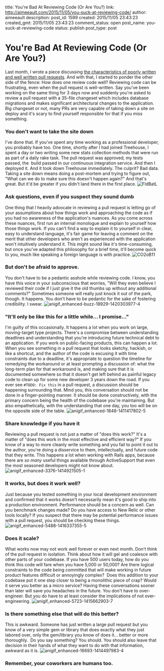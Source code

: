 title: You're Bad At Reviewing Code (Or Are You?)
link: http://aimeeault.com/2015/11/05/you-suck-at-reviewing-code/
author: aimeeault
description: 
post_id: 1599
created: 2015/11/05 23:43:23
created_gmt: 2015/11/05 23:43:23
comment_status: open
post_name: you-suck-at-reviewing-code
status: publish
post_type: post

# You're Bad At Reviewing Code (Or Are You?)

Last month, I wrote a piece discussing [the characteristics of poorly written and well written pull requests](/2015/09/24/your-pull-request-sucks-or-does-it/). And with that, I started to ponder the other side of the fence: How does one review code well? Reviewing code can be frustrating, even when the pull request is well-written. Say you've been working on the same thing for 3 days now and suddenly you're asked to review a pull request with a 35-file changeset which includes database migrations and makes significant architectural changes to the application. Big changeset or not, many PRs are very capable of taking down a site on deploy and it's scary to find yourself responsible for that if you miss something. 

### You don't want to take the site down

I've done that. If you've spent any time working as a professional developer, you probably have too. One time, shortly after I had joined Treehouse, I spent a day or two writing some new stats collection methods that were run as part of a daily rake task. The pull request was approved, my tests passed, the  build passed in our continuous integration service. And then I deployed it. And it took down Treehouse immediately. The culprit? Bad data. Taking a site down means doing a post-mortem and trying to figure out, "What can we do to make sure this doesn't happen again?" And that's great. But it'd be greater if you didn't land there in the first place. ![FldBatL](https://s3.amazonaws.com/aimeeault.com/FldBatL.gif)

### Ask questions, even if you suspect they sound dumb

One thing that I heavily advocate in reviewing a pull request is letting go of your assumptions about how things work and approaching the code as if you had no awareness of the application's nuances. As you come across these nuances, first run an internal monologue and explain to yourself how those things work. If you can't find a way to explain it to yourself in clear, easy to understand language, it's fair game for leaving a comment on the merit that other developers who aren't as experienced with the application won't intuitively understand it. This might sound like it's time-consuming, but once you've adapted this philosophy for a brief time, it'll become quick to you, much like speaking a foreign language is with practice. ![CO2oB11](https://s3.amazonaws.com/aimeeault.com/CO2oB11.gif)

### But don't be afraid to approve.

You don't have to be a pedantic asshole while reviewing code. I know, you have this voice in your subconscious that worries, "Will they even believe I reviewed their code if I just give it the old thumbs up without any additional comments?" Sometimes someone will really just knock it out of the park, though. It happens. You don't have to be pedantic for the sake of fostering credibility. I swear. ![anigif_enhanced-buzz-18929-1420303977-4](https://s3.amazonaws.com/aimeeault.com/anigif_enhanced-buzz-18929-1420303977-4.gif)

### "It'll only be like this for a little while... I promise..."

I'm guilty of this occasionally. It happens a lot when you work on large, moving-target type projects. There's a compromise between understanding deadlines and understanding that you're introducing future technical debt to an application. If you work on public-facing products, this can happen a lot. When you see something in a pull request that looks sketchy, hackish, or like a shortcut, and the author of the code is excusing it with time constraints due to a deadline, it's appropriate to question the timeline for remedying the workaround or at least prompting a discussion of: what the long-term plan for that workaround is, and making sure that it is documented somewhere so that it doesn't get left behind as painful legacy code to clean up for some new developer 3 years down the road. If you ever see `#TODO: Fix this` in a pull request, a discussion should be happening surrounding that. Mind you, this conversation should not be done in a finger-pointing manner. It should be done constructively, with the primary concern being the health of the codebase you're maintaining. But also empathetically, with the understanding that one day, you too will be on the opposite side of the table. ![anigif_enhanced-1848-1411417802-5](https://s3.amazonaws.com/aimeeault.com/anigif_enhanced-1848-1411417802-5.gif)

### Share knowledge if you have it

Reviewing a pull request is not just a matter of "does this work?" It's a matter of "does this work in the most effective and efficient way?" If you know of a way to more cleanly write something and you fail to point it out to the author, you're doing a disservice to them, intellectually, and future code that they write. This happens a lot when working with Rails apps, because there are _so many_ useful things available through ActiveSupport that even the most seasoned developers might not know about. ![anigif_enhanced-3376-1414921505-1](https://s3.amazonaws.com/aimeeault.com/anigif_enhanced-3376-1414921505-1.gif)

### It works, but does it work well?

Just because you tested something in your local development environment and confirmed that it works doesn't necessarily mean it's good to ship into a production environment. Performance should be a concern as well. Can you benchmark changes made? Do you have access to New Relic or other tools locally? If you suspect that there may be potential performance issues with a pull request, you should be checking these things. ![anigif_enhanced-5488-1416337355-5](https://s3.amazonaws.com/aimeeault.com/anigif_enhanced-5488-1416337355-5.gif)

### Does it scale?

What works now may not work well forever or even next month. Don't think of the pull request in isolation. Think about how it will gel and coalesce with other parts of your codebase. If you have 500 users today, how do you think this code will fare when you have 5,000 or 50,000? Are there logical constraints to the code being committed that will make working in future product features difficult or annoyingly complex?  Does this addition to your codebase put it one step closer to being a monolithic piece of crap? Would it serve you better as a micro service? Having these conversations sooner than later will save you headaches in the future. You don't have to over-engineer. But you do have to at least consider the implications of not over-engineering. ![anigif_enhanced-5723-1415662903-7](https://s3.amazonaws.com/aimeeault.com/anigif_enhanced-5723-1415662903-7.gif)

### Is there something else that will do this better?

This is awkward. Someone has just written a large pull request but you know of a very simple gem or library that does exactly what they just labored over, only the gem/library you know of does it... better or more thoroughly.  Do you say something? You should. You should also leave that decision in their hands of what they want to do with that information, awkward as it is. ![anigif_enhanced-16693-1414497983-4](https://s3.amazonaws.com/aimeeault.com/anigif_enhanced-3376-1414921505-1.gif)

### Remember, your coworkers are humans too.